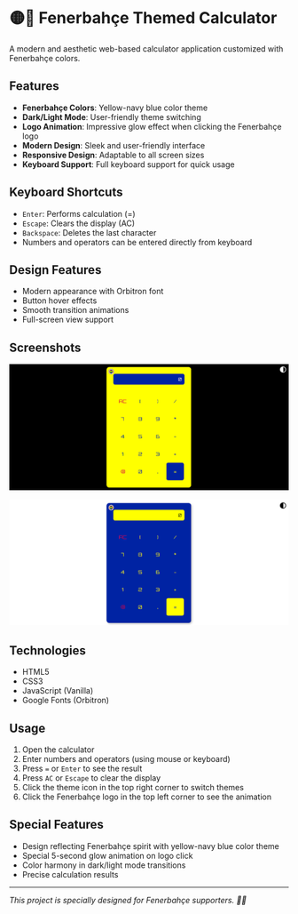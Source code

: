 # 🟡🔵 Fenerbahçe Themed Calculator

A modern and aesthetic web-based calculator application customized with Fenerbahçe colors.

## Features

- **Fenerbahçe Colors**: Yellow-navy blue color theme
- **Dark/Light Mode**: User-friendly theme switching
- **Logo Animation**: Impressive glow effect when clicking the Fenerbahçe logo
- **Modern Design**: Sleek and user-friendly interface
- **Responsive Design**: Adaptable to all screen sizes
- **Keyboard Support**: Full keyboard support for quick usage

## Keyboard Shortcuts

- `Enter`: Performs calculation (=)
- `Escape`: Clears the display (AC)
- `Backspace`: Deletes the last character
- Numbers and operators can be entered directly from keyboard

## Design Features

- Modern appearance with Orbitron font
- Button hover effects
- Smooth transition animations
- Full-screen view support

## Screenshots

![Screenshot](Screenshots/ss1.png)

![Screenshot](Screenshots/ss2.png)

## Technologies

- HTML5
- CSS3
- JavaScript (Vanilla)
- Google Fonts (Orbitron)

## Usage

1. Open the calculator
2. Enter numbers and operators (using mouse or keyboard)
3. Press `=` or `Enter` to see the result
4. Press `AC` or `Escape` to clear the display
5. Click the theme icon in the top right corner to switch themes
6. Click the Fenerbahçe logo in the top left corner to see the animation

## Special Features

- Design reflecting Fenerbahçe spirit with yellow-navy blue color theme
- Special 5-second glow animation on logo click
- Color harmony in dark/light mode transitions
- Precise calculation results

---
*This project is specially designed for Fenerbahçe supporters. 💛💙*